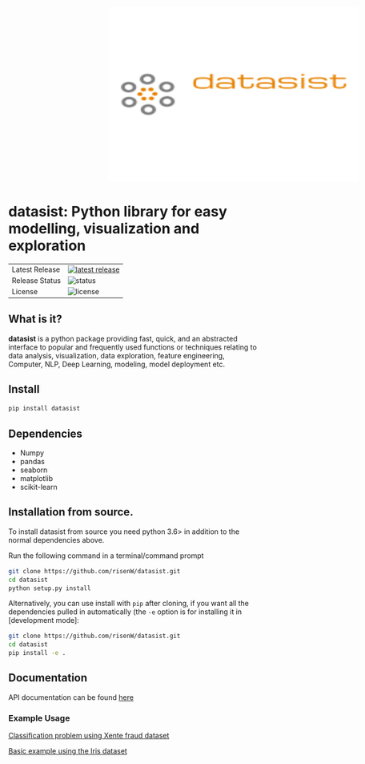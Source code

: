 <div align="center">
  <img src='datasist.png' alt="datasist" style="width: 500px; height: 350px; margin-left: 200px;">
</div>

# datasist: Python library for easy modelling, visualization and exploration

<table>
<tr>
  <td>Latest Release</td>
  <td>
    <a href="https://pypi.org/project/datasist/">
    <img src="https://img.shields.io/badge/pip-v0.1-blue.svg" alt="latest release" />
    </a>
  </td>
</tr>
<tr>
  <td>Release Status</td>
  <td>
    <a>
    <img src="https://img.shields.io/badge/status-alpha-brightgreen.svg" alt="status" />
    </a>
  </td>
</tr>
<tr>
  <td>License</td>
  <td>
    <a>
    <img src="https://img.shields.io/badge/license-MIT-orange.svg" alt="license" />
         </a>
</td>
</tr>

</table>

## What is it?

**datasist** is a python package providing fast, quick, and an abstracted interface to 
popular and frequently used functions or techniques relating to data analysis, visualization, data exploration,
feature engineering, Computer, NLP, Deep Learning, modeling, model deployment etc.

## Install
```sh
pip install datasist
```

## Dependencies
- Numpy
- pandas
- seaborn
- matplotlib
- scikit-learn


## Installation from source.
To install datasist from source you need python 3.6> in addition to the normal
dependencies above. 

Run the following command in a terminal/command prompt

```sh
git clone https://github.com/risenW/datasist.git
cd datasist
python setup.py install
```

Alternatively, you can use install with `pip` after cloning, if you want all the dependencies pulled
in automatically (the `-e` option is for installing it in [development
mode]:

```sh
git clone https://github.com/risenW/datasist.git
cd datasist
pip install -e .
```

## Documentation
API documentation can be found [here](https://risenw.github.io/datasist/index.html)

### Example Usage

[Classification problem using Xente fraud dataset](https://risenw.github.io/datasist/classification_example.html)

[Basic example using the Iris dataset](https://github.com/risenW/datasist/blob/master/datasist/examples/Example_irisdata.ipynb)
